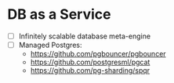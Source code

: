 # DB as a Service
- [ ] Infinitely scalable database meta-engine
- [ ] Managed Postgres:
    - https://github.com/pgbouncer/pgbouncer
    - https://github.com/postgresml/pgcat
    - https://github.com/pg-sharding/spqr